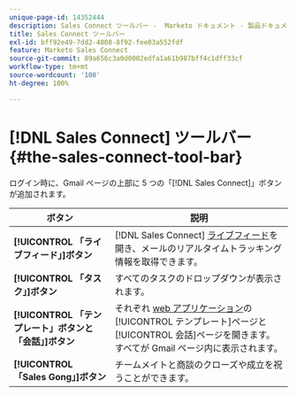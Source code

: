 ```yaml
---
unique-page-id: 14352444
description: Sales Connect ツールバー -  Marketo ドキュメント - 製品ドキュメント
title: Sales Connect ツールバー
exl-id: bff92e49-7dd2-4008-8f92-fee03a552fdf
feature: Marketo Sales Connect
source-git-commit: 09a656c3a0d0002edfa1a61b987bff4c1dff33cf
workflow-type: tm+mt
source-wordcount: '100'
ht-degree: 100%

---
```


# [!DNL Sales Connect] ツールバー {#the-sales-connect-tool-bar}

ログイン時に、Gmail ページの上部に 5 つの「[!DNL Sales Connect]」ボタンが追加されます。

| ボタン | 説明 |
|---|---|
| **[!UICONTROL 「ライブフィード」]ボタン** | [!DNL Sales Connect] [ライブフィード](https://toutapp.com/next#live)を開き、メールのリアルタイムトラッキング情報を取得できます。 |
| **[!UICONTROL 「タスク」]ボタン** | すべてのタスクのドロップダウンが表示されます。 |
| **[!UICONTROL 「テンプレート」ボタンと「会話」]ボタン** | それぞれ [web アプリケーション](https://toutapp.com/login)の[!UICONTROL テンプレート]ページと[!UICONTROL 会話]ページを開きます。すべてが Gmail ページ内に表示されます。 |
| **[!UICONTROL 「Sales Gong」]ボタン** | チームメイトと商談のクローズや成立を祝うことができます。 |
